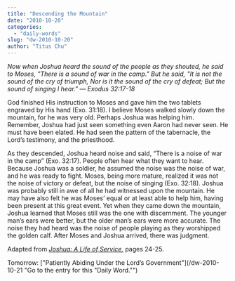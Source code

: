 ```yaml
---
title: "Descending the Mountain"
date: "2010-10-20"
categories: 
  - "daily-words"
slug: "dw-2010-10-20"
author: "Titus Chu"
---
```


_Now when Joshua heard the sound of the people as they shouted, he said to Moses, "There is a sound of war in the camp." But he said, "It is not the sound of the cry of triumph, Nor is it the sound of the cry of defeat; But the sound of singing I hear." — Exodus 32:17-18_

God finished His instruction to Moses and gave him the two tablets engraved by His hand (Exo. 31:18). I believe Moses walked slowly down the mountain, for he was very old. Perhaps Joshua was helping him. Remember, Joshua had just seen something even Aaron had never seen. He must have been elated. He had seen the pattern of the tabernacle, the Lord’s testimony, and the priesthood.

As they descended, Joshua heard noise and said, “There is a noise of war in the camp” (Exo. 32:17). People often hear what they want to hear. Because Joshua was a soldier, he assumed the noise was the noise of war, and he was ready to fight. Moses, being more mature, realized it was not the noise of victory or defeat, but the noise of singing (Exo. 32:18). Joshua was probably still in awe of all he had witnessed upon the mountain. He may have also felt he was Moses’ equal or at least able to help him, having been present at this great event. Yet when they came down the mountain, Joshua learned that Moses still was the one with discernment. The younger man’s ears were better, but the older man’s ears were more accurate. The noise they had heard was the noise of people playing as they worshipped the golden calf. After Moses and Joshua arrived, there was judgment.

Adapted from _[Joshua: A Life of Service](/book-joshua/ "Go to the listing for this book.")[,](/book-journey/ "Go to the listing for this book.")_ pages 24-25.

Tomorrow: ["Patiently Abiding Under the Lord’s Government"](/dw-2010-10-21 "Go to the entry for this "Daily Word."")
